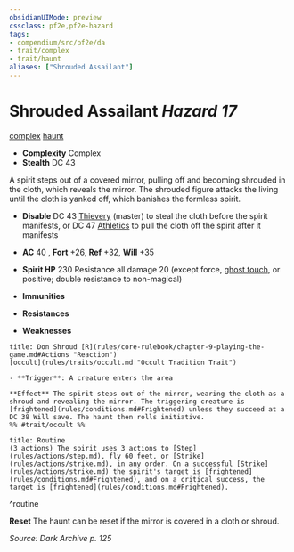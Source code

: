 ```yaml
---
obsidianUIMode: preview
cssclass: pf2e,pf2e-hazard
tags:
- compendium/src/pf2e/da
- trait/complex
- trait/haunt
aliases: ["Shrouded Assailant"]
---
```

# Shrouded Assailant *Hazard 17*  
[complex](rules/traits/complex.md "Complex Hazard Trait")  [haunt](rules/traits/haunt.md "Haunt Hazard Trait")  

- **Complexity** Complex
- **Stealth** DC 43  

A spirit steps out of a covered mirror, pulling off and becoming shrouded in the cloth, which reveals the mirror. The shrouded figure attacks the living until the cloth is yanked off, which banishes the formless spirit.

- **Disable** DC 43 [Thievery](compendium/skills.md#Thievery) (master) to steal the cloth before the spirit manifests, or DC 47 [Athletics](compendium/skills.md#Athletics) to pull the cloth off the spirit after it manifests  

- **AC** 40 , **Fort** +26, **Ref** +32, **Will** +35
- **Spirit HP** 230 Resistance all damage 20 (except force, [ghost touch](compendium/equipment/items/ghost-touch.md), or positive; double resistance to non-magical)
- **Immunities** 
- **Resistances** 
- **Weaknesses** 
     
```ad-embed-ability
title: Don Shroud [R](rules/core-rulebook/chapter-9-playing-the-game.md#Actions "Reaction")
[occult](rules/traits/occult.md "Occult Tradition Trait")  

- **Trigger**: A creature enters the area

**Effect** The spirit steps out of the mirror, wearing the cloth as a shroud and revealing the mirror. The triggering creature is [frightened](rules/conditions.md#Frightened) unless they succeed at a DC 38 Will save. The haunt then rolls initiative.  
%% #trait/occult %%
```

```ad-pf2-summary
title: Routine
(3 actions) The spirit uses 3 actions to [Step](rules/actions/step.md), fly 60 feet, or [Strike](rules/actions/strike.md), in any order. On a successful [Strike](rules/actions/strike.md) the spirit's target is [frightened](rules/conditions.md#Frightened), and on a critical success, the target is [frightened](rules/conditions.md#Frightened).
```
^routine

**Reset** The haunt can be reset if the mirror is covered in a cloth or shroud.  

*Source: Dark Archive p. 125*